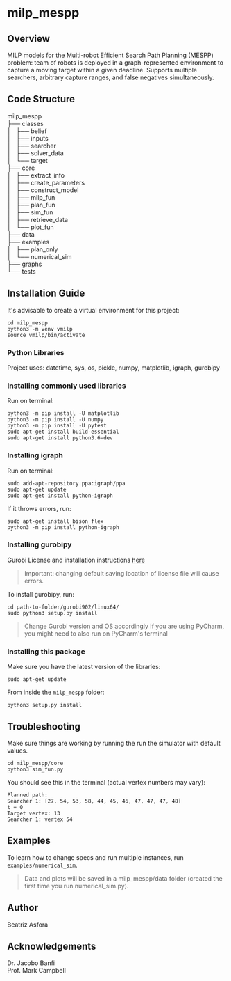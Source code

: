 # milp_mespp
## Overview
MILP models for the Multi-robot Efficient Search Path Planning (MESPP) problem: team of robots is deployed in a graph-represented environment to capture a moving target within a given deadline. 
Supports multiple searchers, arbitrary capture ranges, and false negatives simultaneously.


## Code Structure

   milp_mespp			<br />
   ├── classes			<br />
   │   ├── belief		<br />
   │   ├── inputs		<br />
   │   ├── searcher		<br />
   │   ├── solver_data		<br />
   │   └── target		<br />
   ├── core			<br />
   │   ├── extract_info		<br />
   │   ├── create_parameters	<br />
   │   ├── construct_model	<br />
   │   ├── milp_fun		<br />
   │   ├── plan_fun		<br />
   │   ├── sim_fun		<br />
   │   ├── retrieve_data	<br />
   │   └── plot_fun		<br />
   ├── data			<br />
   ├── examples			<br />
   │   ├── plan_only		<br />
   │   └── numerical_sim	<br />
   ├── graphs			<br />
   └── tests			<br />


## Installation Guide
It's advisable to create a virtual environment for this project:

```
cd milp_mespp
python3 -m venv vmilp
source vmilp/bin/activate
```

### Python Libraries
Project uses: datetime, sys, os, pickle, numpy, matplotlib, igraph, gurobipy

### Installing commonly used libraries
Run on terminal:
```
python3 -m pip install -U matplotlib
python3 -m pip install -U numpy
python3 -m pip install -U pytest
sudo apt-get install build-essential
sudo apt-get install python3.6-dev
```

### Installing igraph
Run on terminal:
```
sudo add-apt-repository ppa:igraph/ppa
sudo apt-get update
sudo apt-get install python-igraph
```

If it throws errors, run: 
```
sudo apt-get install bison flex
python3 -m pip install python-igraph
```
### Installing gurobipy
Gurobi License and installation instructions [here](https://www.gurobi.com/documentation/9.0/quickstart_linux/index.html) <br />
> Important: changing default saving location of license file will cause errors. 

To install gurobipy, run:
```
cd path-to-folder/gurobi902/linux64/
sudo python3 setup.py install
```
> Change Gurobi version and OS accordingly
> If you are using PyCharm, you might need to also run on PyCharm's terminal

### Installing this package

Make sure you have the latest version of the libraries:
```
sudo apt-get update
```

From inside the `milp_mespp` folder:

```
python3 setup.py install
```


## Troubleshooting

Make sure things are working by running the run the simulator with default values.
```
cd milp_mespp/core
python3 sim_fun.py
```

You should see this in the terminal (actual vertex numbers may vary):

```
Planned path: 
Searcher 1: [27, 54, 53, 58, 44, 45, 46, 47, 47, 47, 48]
t = 0
Target vertex: 13
Searcher 1: vertex 54 
```

## Examples

To learn how to change specs and run multiple instances, run `examples/numerical_sim`.

> Data and plots will be saved in a milp_mespp/data folder (created the first time you run numerical_sim.py).

## Author
Beatriz Asfora

## Acknowledgements
Dr. Jacobo Banfi <br />
Prof. Mark Campbell


